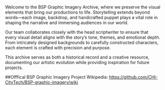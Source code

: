 Welcome to the BSP Graphic Imagery Archive, where we preserve the visual elements that bring our productions to life. Storytelling extends beyond words—each image, backdrop, and handcrafted puppet plays a vital role in shaping the narrative and immersing audiences in our world.

Our team collaborates closely with the head scriptwriter to ensure that every visual detail aligns with the story’s tone, themes, and emotional depth. From intricately designed backgrounds to carefully constructed characters, each element is crafted with precision and purpose.

This archive serves as both a historical record and a creative resource, documenting our artistic evolution while providing inspiration for future projects.

##Offfical BSP Graphic Imagery Project Wikipedia: https://github.com/CHI-CityTech/BSP-graphic-imagery/wiki
